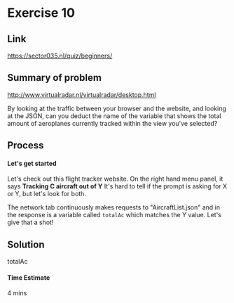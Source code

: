 # Exercise 10

## Link
https://sector035.nl/quiz/beginners/

## Summary of problem

http://www.virtualradar.nl/virtualradar/desktop.html 

By looking at the traffic between your browser and the website, and looking at the JSON, can you deduct the name of the variable that shows the total amount of aeroplanes currently tracked within the view you've selected?

## Process

#### Let's get started

Let's check out this flight tracker website. On the right hand menu panel, it says **Tracking C aircraft out of Y** It's hard to tell if the prompt is asking for X or Y, but let's look for both.


The network tab continuously makes requests to "AircraftList.json" and in the response is a variable called `totalAc` which matches the Y value. Let's give that a shot!

## Solution

totalAc

#### Time Estimate
4 mins